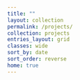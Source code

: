 ```yaml
---
title: ""
layout: collection
permalink: /projects/
collection: projects
entries_layout: grid
classes: wide
sort_by: date
sort_order: reverse
home: true
---
```

